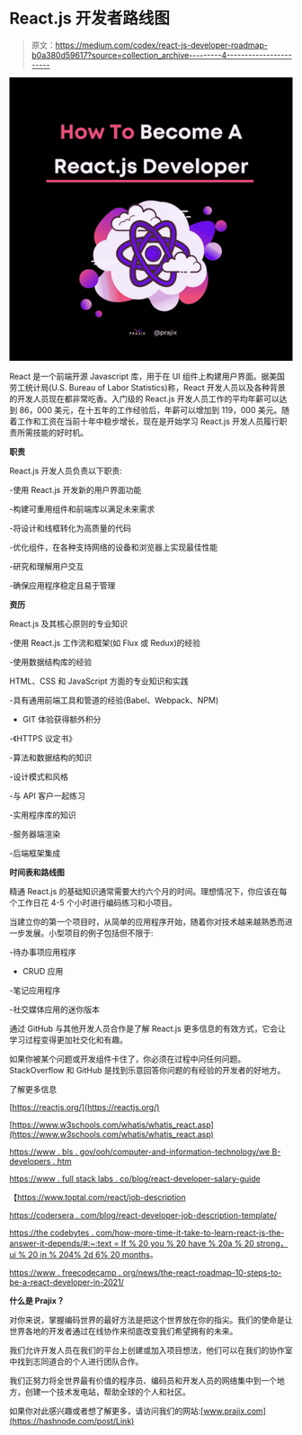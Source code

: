 # React.js 开发者路线图

> 原文：<https://medium.com/codex/react-js-developer-roadmap-b0a380d59617?source=collection_archive---------4----------------------->

![](img/4efe5083d4e8b7e8f5f14058e80aa88a.png)

React 是一个前端开源 Javascript 库，用于在 UI 组件上构建用户界面。据美国劳工统计局(U.S. Bureau of Labor Statistics)称，React 开发人员以及各种背景的开发人员现在都非常吃香。入门级的 React.js 开发人员工作的平均年薪可以达到 86，000 美元，在十五年的工作经验后，年薪可以增加到 119，000 美元。随着工作和工资在当前十年中稳步增长，现在是开始学习 React.js 开发人员履行职责所需技能的好时机。

**职责**

React.js 开发人员负责以下职责:

-使用 React.js 开发新的用户界面功能

-构建可重用组件和前端库以满足未来需求

-将设计和线框转化为高质量的代码

-优化组件，在各种支持网络的设备和浏览器上实现最佳性能

-研究和理解用户交互

-确保应用程序稳定且易于管理

**资历**

React.js 及其核心原则的专业知识

-使用 React.js 工作流和框架(如 Flux 或 Redux)的经验

-使用数据结构库的经验

HTML、CSS 和 JavaScript 方面的专业知识和实践

-具有通用前端工具和管道的经验(Babel、Webpack、NPM)

- GIT 体验获得额外积分

-《HTTPS 议定书》

-算法和数据结构的知识

-设计模式和风格

-与 API 客户一起练习

-实用程序库的知识

-服务器端渲染

-后端框架集成

**时间表和路线图**

精通 React.js 的基础知识通常需要大约六个月的时间。理想情况下，你应该在每个工作日花 4-5 个小时进行编码练习和小项目。

当建立你的第一个项目时，从简单的应用程序开始，随着你对技术越来越熟悉而进一步发展。小型项目的例子包括但不限于:

-待办事项应用程序

- CRUD 应用

-笔记应用程序

-社交媒体应用的迷你版本

通过 GitHub 与其他开发人员合作是了解 React.js 更多信息的有效方式，它会让学习过程变得更加社交化和有趣。

如果你被某个问题或开发组件卡住了，你必须在过程中问任何问题。StackOverflow 和 GitHub 是找到乐意回答你问题的有经验的开发者的好地方。

了解更多信息

[https://reactjs.org/](https://reactjs.org/)

[https://www.w3schools.com/whatis/whatis_react.asp](https://www.w3schools.com/whatis/whatis_react.asp)

[https://www . bls . gov/ooh/computer-and-information-technology/we B- developers . htm](https://www.bls.gov/ooh/computer-and-information-technology/web-developers.htm)

[https://www . full stack labs . co/blog/react-developer-salary-guide](https://www.fullstacklabs.co/blog/react-developer-salary-guide)

【https://www.toptal.com/react/job-description 

[https://codersera . com/blog/react-developer-job-description-template/](https://codersera.com/blog/react-developer-job-description-template/)

[https://the codebytes . com/how-more-time-it-take-to-learn-react-js-the-answer-it-depends/#:~:text = If % 20 you % 20 have % 20a % 20 strong，ui % 20 in % 204% 2d 6% 20 months](https://thecodebytes.com/how-much-time-does-it-take-to-learn-react-js-the-answer-it-depends/#:~:text=If%20you%20have%20a%20strong,UIs%20in%204%2D6%20months)。

[https://www . freecodecamp . org/news/the-react-roadmap-10-steps-to-be-a-react-developer-in-2021/](https://www.freecodecamp.org/news/the-react-roadmap-10-steps-to-become-a-react-developer-in-2021/)

**什么是 Prajix？**

对你来说，掌握编码世界的最好方法是把这个世界放在你的指尖。我们的使命是让世界各地的开发者通过在线协作来彻底改变我们希望拥有的未来。

我们允许开发人员在我们的平台上创建或加入项目想法，他们可以在我们的协作室中找到志同道合的个人进行团队合作。

我们正努力将全世界最有价值的程序员、编码员和开发人员的网络集中到一个地方，创建一个技术发电站，帮助全球的个人和社区。

如果你对此感兴趣或者想了解更多，请访问我们的网站:[www.prajix.com](https://hashnode.com/post/Link)